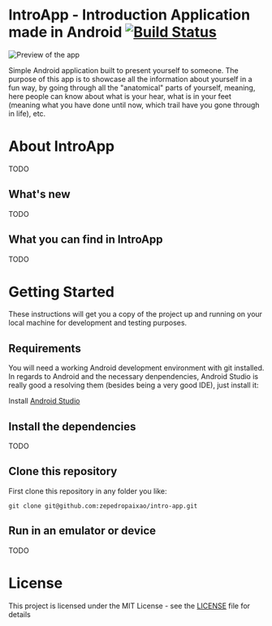 
# IntroApp - Introduction Application made in Android [![Build Status](https://travis-ci.org/zepedropaixao/intro-app.svg?branch=master)](https://travis-ci.org/zepedropaixao/intro-app)

<img src="https://zepedropaixao.github.io/assets/imgs/intro-app.gif" alt="Preview of the app" />

Simple Android application built to present yourself to someone. The purpose of this app is to showcase all the information about yourself in a fun way, by going through all the "anatomical" parts of yourself, meaning, here people can know about what is your hear, what is in your feet (meaning what you have done until now, which trail have you gone through in life), etc.

# About IntroApp

TODO

## What's new

TODO

## What you can find in IntroApp

TODO


# Getting Started

These instructions will get you a copy of the project up and running on your local machine for development and testing purposes.

## Requirements

You will need a working Android development environment with git installed. In regards to Android and the necessary denpendencies, Android Studio is really good a resolving them (besides being a very good IDE), just install it:

Install [Android Studio](https://developer.android.com/studio/index.html)

## Install the dependencies

TODO

## Clone this repository

First clone this repository in any folder you like:

```
git clone git@github.com:zepedropaixao/intro-app.git
```

## Run in an emulator or device

TODO

# License

This project is licensed under the MIT License - see the [LICENSE](https://github.com/zepedropaixao/intro-app/blob/master/LICENSE) file for details
